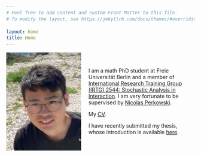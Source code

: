 ```yaml
---
# Feel free to add content and custom Front Matter to this file.
# To modify the layout, see https://jekyllrb.com/docs/themes/#overriding-theme-defaults

layout: home
title: Home
---
```


<div class="image-container">
  <img src="./pictures/selfie.jpg" width="200"/>
  <div class="text-container">
    <p>I am a math PhD student at Freie Universität Berlin and a member of <a href="https://www3.math.tu-berlin.de/stoch/IRTG/">International Research Training Group (IRTG) 2544: Stochastic Analysis in Interaction</a>. I am very fortunate to be supervised by <a href="https://www.mi.fu-berlin.de/math/groups/stoch/members/Professors/perkowski.html">Nicolas Perkowski</a>.</p>
    <p>My <a href="/assets/cv/cv_toyomu_matsuda.pdf">CV</a>.</p>
    <p>I have recently submitted my thesis, whose introduction is available <a href="/assets/thesis/thesis_intro.pdf">here</a>.</p>
    <a href="https://arxiv.org/a/matsuda_t_1.html"><i class="ai ai-arxiv-square ai-2x"></i></a>
    <a href="https://orcid.org/0000-0002-2422-0863"><i class="ai ai-orcid-square ai-2x"></i></a>
    <a href="https://scholar.google.com/citations?hl=en&user=6YeVU1EAAAAJ&view_op=list_works"><i class="ai ai-google-scholar-square ai-2x"></i></a>
  </div>
</div>

<style>
  .image-container {
    display: flex;
    align-items: center;
    gap: 20px;
  }

  .text-container {
    flex: 1;
  }

  @media (max-width: 768px) {
    .image-container {
      flex-direction: column;
      text-align: center;
    }
    .image-container img {
      margin-bottom: 10px;
    }
    .text-container {
      width: 100%;
    }
  }
</style>
